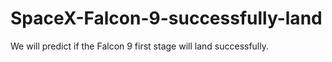 # SpaceX-Falcon-9-successfully-land
We will predict if the Falcon 9 first stage will land successfully.
